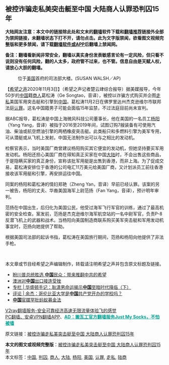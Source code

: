 <h2>被控诈骗走私美突击艇至中国 大陆商人认罪恐判囚15年</h2> <p class="notice"><b>大陆网友注意：本文中的链接除此处和文末的<a href="https://github.com/bannedbook/fanqiang" >翻墙</a>软件下载和<a href="https://github.com/killgcd/justmysocks/blob/master/README.md">翻墙推荐</a>链接外全部为禁网链接，未翻墙状态下打不开，请勿点击。此为文字版禁闻，欲看图文视频完整版和更多禁闻，请下载<a href="https://github.com/bannedbook/fanqiang">翻墙软件或APP</a>后翻墙上禁闻网。</p><p>备注：翻墙看新闻非常安全，翻墙以真实身份发表敏感言论有一定风险，但只看不说则没有任何风险，翻的人太多，政府管不过来，也不管。信息自由是天赋人权，请放心大胆的翻墙。</b></p>  <div class="entry"> <figure><figcaption>位于<a href="https://www.bannedbook.org/bnews/tag/%e7%be%8e%e5%9b%bd/" class="st_tag internal_tag" rel="tag" title="标签 美国 下的日志">美国</a>首府的司法部大楼。(SUSAN WALSH／AP)</figcaption></figure> <p>【<span class='wp_keywordlink_affiliate'><a href="https://www.soundofhope.org" title="希望之声" target="_blank">希望之声</a></span>2020年11月3日】（希望之声记者楚云珒综合报导）据美媒报导，今年50岁的<span class='wp_keywordlink_affiliate'><a href="https://www.bannedbook.org/" title="中国" target="_blank">中国</a></span>籍<a href="https://www.bannedbook.org/bnews/tag/%E5%95%86%E4%BA%BA/" class="st_tag internal_tag" rel="tag" title="标签 商人 下的日志">商人</a>葛松涛（Ge Songtao，音译），被控以诈骗方式购买并企图<a href="https://www.bannedbook.org/bnews/tag/%e8%b5%b0%e7%a7%81/" class="st_tag internal_tag" rel="tag" title="标签 走私 下的日志">走私</a>美国军用突击艇和引擎到<a href="https://www.bannedbook.org/bnews/tag/%E4%B8%AD%E5%9B%BD/" class="st_tag internal_tag" rel="tag" title="标签 中国 下的日志">中国</a>。葛松涛11月2日在佛罗里达州杰克逊维尔市联邦法庭<a href="https://www.bannedbook.org/bnews/tag/%E8%AE%A4%E7%BD%AA/" class="st_tag internal_tag" rel="tag" title="标签 认罪 下的日志">认罪</a>。这名中国籍男子可能会面临15年监禁，不过法庭目前尚未宣判。</p> <p>据ABC报导，葛松涛是中国上海微风科技公司董事长，他在美国的一名员工<a href="https://www.bannedbook.org/bnews/tag/%E6%9D%A8%E9%98%B3/" class="st_tag internal_tag" rel="tag" title="标签 杨阳 下的日志">杨阳</a>（Yang Yang，音译）被指于2016至2019年间，试图订购7艘装备有可使用汽油、柴油或航空燃油引擎的两栖橡皮突击艇。此类船只和多燃料引擎为美军专用，可从潜艇或从飞机上发射。中国无法制作出可以与之相比的发动机。</p> <p>检察官表示，当时美国厂商曾建议杨阳购买其它便宜的发动机，但她坚持要买军用发动机。杨阳还担心美国厂商在得知真正买家在中国<span class='wp_keywordlink_affiliate'><a href="https://www.bannedbook.org/" title="大陆" target="_blank">大陆</a></span>时，不会出售这些商品，于是隐瞒买家的真正身份，宣称该批军用艇是出售到香港，而非上海。为了促成交易，葛松涛安排位于香港的公司电汇11万美元给美国厂商，又计划派员工前往香港接收该军用艇和引擎，再安排运往中国。</p>  <p>同案的杨阳和葛松涛的情妇郑艳（Zheng Yan，音译）早前已经认罪。该案的另一被告，杨阳的丈夫、华裔美国海军上尉范扬（Fan Yang，音译），预计明年审判。</p> <p>范扬在中国出生，后归化为美国公民，他受过海军飞行军官的训练，通过了最高机密的安全检查。案发前，范扬是杰克逊维尔海军航空站的一名中尉军官，负责P-8反潜飞机上的武器和战术。当杨阳向美国制造商联系购买美军突击艇和军用发动机事宜时，范扬向她提供了帮助。</p> <p>根据美国司法部的起诉书指，葛松涛在美国旅行期间，范扬和杨阳向他提供了非法手枪。</p>  <p> </p> <p>本文章或节目经希望之声编辑制作，转载请注明希望之声并包含原文标题及链接。</p> <ul class='op-related-articles' title='相关阅读'> <li><a href='https://www.bannedbook.org/bnews/comments/20201104/1425229.html' target='_blank'>盼川普总统胜选 <b>中国</b>民众：带来推翻中共的希望</a></li> <li><a href='https://www.bannedbook.org/bnews/headline/20201104/1425220.html' target='_blank'>澳洲对<b>中国</b>出口接连受挫</a></li> <li><a href='https://www.bannedbook.org/bnews/ssgc/20201103/1425200.html' target='_blank'>专栏 | 华盛顿手记：耿潇男命运揭示<b>中国</b>至暗时代降临（下）</a></li> <li><a href='https://www.bannedbook.org/bnews/comments/20201103/1425198.html' target='_blank'>评论 | 余杰：哥伦比亚大学是<b>中国</b>共产党开办的学校吗？</a></li> <li><a href='https://www.bannedbook.org/bnews/headline/20201103/1425197.html' target='_blank'><b>中国</b>官媒罕批蚂蚁募金法</a></li> </ul> <p class="texttj"> <a href="https://www.bannedbook.org/forum23/topic22702.html" target="_blank">V2ray翻墙服务-安全可靠经济高速无限流量体验飞的感觉</a><br/> <a href="https://github.com/bannedbook/fanqiang/wiki/%E7%A6%81%E9%97%BB%E7%BD%91%E5%AE%89%E5%8D%93%E7%BF%BB%E5%A2%99%E6%96%B0%E9%97%BBAPP" target="_blank">PC翻墙、安卓VPN翻墙APP</a>、<span onclick="window.open('https://github.com/killgcd/justmysocks/blob/master/README.md')" style="font-weight:bold;color:#00A191;cursor:pointer;text-decoration:underline;outline:none">AD：搬瓦工官方翻墙服务Just My Socks，不怕被墙</span></p><p>原文链接：<a class="src_link"  href="https://www.soundofhope.org/post/438928" target="_blank">被控诈骗走私美突击艇至中国 大陆商人认罪恐判囚15年</a></p> <a name='sharetosocial'></a>       <div><b>本文的图文或视频完整版</b>：<a href='https://www.bannedbook.org/bnews/comments/20201104/1425228.html'>被控诈骗走私美突击艇至中国 大陆商人认罪恐判囚15年</a></div>  </div><!--END ENTRY--> <div class="postfooter"> <div>本文标签：<a href="https://www.bannedbook.org/bnews/tag/%E4%B8%AD%E5%9B%BD/" rel="tag">中国</a>, <a href="https://www.bannedbook.org/bnews/tag/%E5%88%A4%E5%9B%9A/" rel="tag">判囚</a>, <a href="https://www.bannedbook.org/bnews/tag/%E5%95%86%E4%BA%BA/" rel="tag">商人</a>, <a href="https://www.bannedbook.org/bnews/tag/%e5%a4%a7%e9%99%86/" rel="tag">大陆</a>, <a href="https://www.bannedbook.org/bnews/tag/%E6%9D%A8%E9%98%B3/" rel="tag">杨阳</a>, <a href="https://www.bannedbook.org/bnews/tag/%e7%be%8e%e5%9b%bd/" rel="tag">美国</a>, <a href="https://www.bannedbook.org/bnews/tag/%E8%AE%A4%E7%BD%AA/" rel="tag">认罪</a>, <a href="https://www.bannedbook.org/bnews/tag/%e8%b5%b0%e7%a7%81/" rel="tag">走私</a>, <a href="https://www.bannedbook.org/bnews/tag/%E9%99%86%E5%95%86/" rel="tag">陆商</a></div>  </div><!--END POSTFOOTER--> 